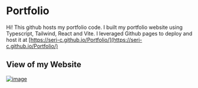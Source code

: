 # Portfolio
Hi! This github hosts my portfolio code. I built my portfolio website using Typescript, Tailwind, React and Vite. I leveraged Github pages to deploy and host it at  [https://seri-c.github.io/Portfolio/](https://seri-c.github.io/Portfolio/)


## View of my Website
[![image](https://github.com/user-attachments/assets/6091ff0c-4697-4645-997d-3aa770dd8559)](https://seri-c.github.io/Portfolio/)



